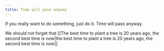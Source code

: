 ```yaml
---
title: Time will pass anyway
---
```


If you really want to do something, just do it. Time will pass anyway.

We should not forget that [[The best time to plant a tree is 20 years ago, the second best time is now|the best time to plant a tree is 20 years ago, the second best time is now]]
